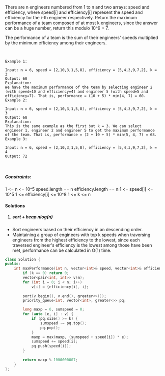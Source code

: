 There are n engineers numbered from 1 to n and two arrays: speed and efficiency, where speed[i] and efficiency[i] represent the speed and efficiency for the i-th engineer respectively. Return the maximum performance of a team composed of at most k engineers, since the answer can be a huge number, return this modulo 10^9 + 7.

The performance of a team is the sum of their engineers' speeds multiplied by the minimum efficiency among their engineers. 

 

```
Example 1:

Input: n = 6, speed = [2,10,3,1,5,8], efficiency = [5,4,3,9,7,2], k = 2
Output: 60
Explanation: 
We have the maximum performance of the team by selecting engineer 2 (with speed=10 and efficiency=4) and engineer 5 (with speed=5 and efficiency=7). That is, performance = (10 + 5) * min(4, 7) = 60.
Example 2:

Input: n = 6, speed = [2,10,3,1,5,8], efficiency = [5,4,3,9,7,2], k = 3
Output: 68
Explanation:
This is the same example as the first but k = 3. We can select engineer 1, engineer 2 and engineer 5 to get the maximum performance of the team. That is, performance = (2 + 10 + 5) * min(5, 4, 7) = 68.
Example 3:

Input: n = 6, speed = [2,10,3,1,5,8], efficiency = [5,4,3,9,7,2], k = 4
Output: 72
```
 

##### Constraints:

1 <= n <= 10^5
speed.length == n
efficiency.length == n
1 <= speed[i] <= 10^5
1 <= efficiency[i] <= 10^8
1 <= k <= n


#### Solutions


1. ##### sort + heap nlog(n)


- Sort engineers based on their efficiency in an descending order.
- Maintaining a group of engineers with top k speeds when traversing engineers from the highest efficiency to the lowest, since each traversed engineer's efficiency is the lowest among those have been met, performance can be calculated in O(1) time.

```c++
class Solution {
public:
    int maxPerformance(int n, vector<int>& speed, vector<int>& efficiency, int k) {
        if (k == 0) return 0;
        vector<pair<int, int>> v(n);
        for (int i = 0; i < n; i++)
            v[i] = {efficiency[i], i};
        
        sort(v.begin(), v.end(), greater<>());
        priority_queue<int, vector<int>, greater<>> pq;

        long maxp = 0, sumspeed = 0;
        for (auto [e, i] : v) {
            if (pq.size() >= k) {
                sumspeed -= pq.top();
                pq.pop();
            }
            maxp = max(maxp, (sumspeed + speed[i]) * e);
            sumspeed += speed[i];
            pq.push(speed[i]);
        }
        
        return maxp % 1000000007;
    }
};
```